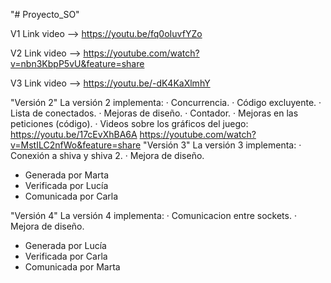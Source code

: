 "# Proyecto_SO" 

V1 Link video --> https://youtu.be/fq0oIuvfYZo

V2 Link video --> https://youtube.com/watch?v=nbn3KbpP5vU&feature=share

V3 Link video --> https://youtu.be/-dK4KaXlmhY


"Versión 2"
  La versión 2 implementa:
      · Concurrencia.
      · Código excluyente.
      · Lista de conectados.
      · Mejoras de diseño.
      · Contador.
      · Mejoras en las peticiones (código).
      · Videos sobre los gráficos del juego:
      		https://youtu.be/17cEvXhBA6A 
		https://youtube.com/watch?v=MstILC2nfWo&feature=share
"Versión 3"
  La versión 3 implementa:
	· Conexión a shiva y shiva 2.
	· Mejora de diseño.
- Generada por Marta
- Verificada por Lucía
- Comunicada por Carla 

"Versión 4"
  La versión 4 implementa:
  	· Comunicacion entre sockets.
	· Mejora de diseño.
- Generada por Lucía
- Verificada por Carla
- Comunicada por Marta 
